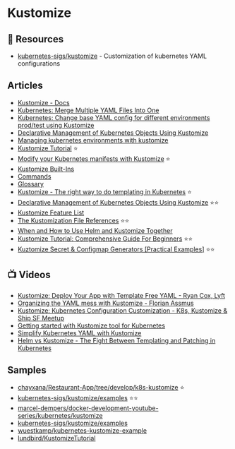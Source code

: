 # Kustomize

## 📘 Resources
- [kubernetes-sigs/kustomize](https://github.com/kubernetes-sigs/kustomize) - Customization of kubernetes YAML configurations

## Articles
- [Kustomize - Docs](https://kubectl.docs.kubernetes.io/guides/introduction/kustomize/)
- [Kubernetes: Merge Multiple YAML Files Into One](https://levelup.gitconnected.com/kubernetes-merge-multiple-yaml-into-one-e8844479a73a)
- [Kubernetes: Change base YAML config for different environments prod/test using Kustomize](https://levelup.gitconnected.com/kubernetes-change-base-yaml-config-for-different-environments-prod-test-6224bfb6cdd6)
- [Declarative Management of Kubernetes Objects Using Kustomize](https://kubernetes.io/docs/tasks/manage-kubernetes-objects/kustomization/)
- [Managing kubernetes environments with kustomize](https://lundbird.medium.com/managing-kubernetes-environments-with-kustomize-ab3ab819d079)
- [Kustomize Tutorial](https://www.densify.com/kubernetes-tools/kustomize/) ⭐
- [Modify your Kubernetes manifests with Kustomize](https://opensource.com/article/21/6/kustomize-kubernetes) ⭐
- [Kustomize Built-Ins](https://kubectl.docs.kubernetes.io/references/kustomize/builtins/)
- [Commands](https://kubectl.docs.kubernetes.io/references/kustomize/cmd/)
- [Glossary](https://kubectl.docs.kubernetes.io/references/kustomize/glossary/)
- [Kustomize - The right way to do templating in Kubernetes](https://blog.stack-labs.com/code/kustomize-101/) ⭐
- [Declarative Management of Kubernetes Objects Using Kustomize](https://kubernetes.io/docs/tasks/manage-kubernetes-objects/kustomization/) ⭐⭐
- [Kustomize Feature List](https://kubernetes.io/docs/tasks/manage-kubernetes-objects/kustomization/#kustomize-feature-list)
- [The Kustomization File References](https://kubectl.docs.kubernetes.io/references/kustomize/kustomization/) ⭐⭐
- [When and How to Use Helm and Kustomize Together](https://trstringer.com/helm-kustomize/)
- [Kustomize Tutorial: Comprehensive Guide For Beginners](https://devopscube.com/kustomize-tutorial/) ⭐⭐
- [Kuztomize Secret & Configmap Generators [Practical Examples]](https://devopscube.com/kuztomize-configmap-generators/) ⭐⭐

## 📺 Videos
- [Kustomize: Deploy Your App with Template Free YAML - Ryan Cox, Lyft](https://www.youtube.com/watch?v=ahMIBxufNR0)
- [Organizing the YAML mess with Kustomize - Florian Assmus](https://www.youtube.com/watch?v=1fCAwFGX38U)
- [Kustomize: Kubernetes Configuration Customization - K8s, Kustomize & Ship SF Meetup](https://www.youtube.com/watch?v=WWJDbHo-OeY)
- [Getting started with Kustomize tool for Kubernetes](https://www.youtube.com/watch?v=ASK6p2r-Yrk)
- [Simplify Kubernetes YAML with Kustomize](https://www.youtube.com/watch?v=5gsHYdiD6v8)
- [Helm vs Kustomize - The Fight Between Templating and Patching in Kubernetes](https://www.youtube.com/watch?v=ZMFYSm0ldQ0)

## Samples
- [chayxana/Restaurant-App/tree/develop/k8s-kustomize](https://github.com/chayxana/Restaurant-App/tree/develop/k8s-kustomize) ⭐
- [kubernetes-sigs/kustomize/examples](https://github.com/kubernetes-sigs/kustomize/tree/master/examples) ⭐⭐
- [marcel-dempers/docker-development-youtube-series/kubernetes/kustomize](https://github.com/marcel-dempers/docker-development-youtube-series/tree/master/kubernetes/kustomize)
- [kubernetes-sigs/kustomize/examples](https://github.com/kubernetes-sigs/kustomize/tree/master/examples)
- [wuestkamp/kubernetes-kustomize-example](https://github.com/wuestkamp/kubernetes-kustomize-example)
- [lundbird/KustomizeTutorial](https://github.com/lundbird/KustomizeTutorial)